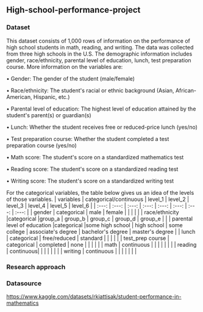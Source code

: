 ## High-school-performance-project
### Dataset
This dataset consists of 1,000 rows of information on the performance of high school students in math, reading, and writing. The data was collected from three high schools in the U.S. The demographic information includes gender, race/ethnicity, parental level of education, lunch, test preparation course. More information on the variables are:

• Gender: The gender of the student (male/female)

• Race/ethnicity: The student's racial or ethnic background (Asian, African-American, Hispanic, etc.)

• Parental level of education: The highest level of education attained by the student's parent(s) or guardian(s)

• Lunch: Whether the student receives free or reduced-price lunch (yes/no)

• Test preparation course: Whether the student completed a test preparation course (yes/no)

• Math score: The student's score on a standardized mathematics test

• Reading score: The student's score on a standardized reading test

• Writing score: The student's score on a standardized writing test

For the categorical variables, the table below gives us an idea of the levels of those variables. 
| variables | categorical/continuous | level_1 | level_2 | level_3 | level_4 | level_5 | level_6 |
| :---:   | :---: | :---: | :---: | :---: | :---: | :---: | :---: |
| gender | categorical   | male   | female   |    |     |    |     |
| race/ethnicity |categorical |group_a   | group_b   | group_c   | group_d  | group_e |     | 
| parental level of education |categorical |some high school | high school | some college | associate's degree | bachelor's degree | master's degree | 
| lunch | categorical   | free/reduced | standard |     |      |     |      |
| test_prep course | categorical | completed | none |     |     |      |      |
| math | continuous |     |      |      |      |      |      |
| reading | continuous|     |      |      |      |      |      |
| writing | continuous |     |      |      |      |      |      |
### Research approach
### Datasource 
https://www.kaggle.com/datasets/rkiattisak/student-performance-in-mathematics 
